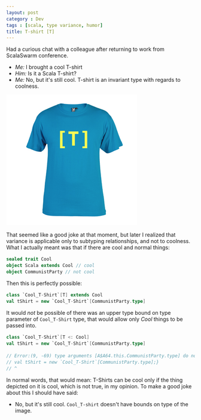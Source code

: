 ```yaml
---
layout: post
category : Dev
tags : [scala, type variance, humor]
title: T-shirt [T]
---
```


Had a curious chat with a colleague after returning to work from ScalaSwarm conference.


- *Me:* I brought a cool T-shirt
- *Him:* Is it a Scala T-shirt?
- *Me:* No, but it's still cool. T-shirt is an invariant type with regards to coolness.


![Output in terminal](/static/img/2017-07-23-t-shirt-of-t/tshirt.png)

That seemed like a good joke at that moment, but later I realized that variance is applicable only to subtyping relationships, and not to coolness. What I actually meant was that if there are cool and normal things:

```scala
sealed trait Cool
object Scala extends Cool // cool
object CommunistParty // not cool
```

Then this is perfectly possible:

```scala
class `Cool_T-Shirt`[T] extends Cool
val tShirt = new `Cool_T-Shirt`[CommunistParty.type]
```

It would *not* be possible of there was an upper type bound on type parameter of `Cool_T-Shirt` type, that would allow only _Cool_ things to be passed into.

```scala
class `Cool_T-Shirt`[T <: Cool]
val tShirt = new `Cool_T-Shirt`[CommunistParty.type]

// Error:(9, -69) type arguments [A$A64.this.CommunistParty.type] do not conform to class Cool_T-Shirt's type parameter bounds [T <: A$A64.this.Cool]
// val tShirt = new `Cool_T-Shirt`[CommunistParty.type];}
// ^
```

In normal words, that would mean: T-Shirts can be cool only if the thing depicted on it is cool, which is not true, in my opinion. To make a good joke about this I should have said:

- No, but it's still cool. `Cool_T-shirt` doesn't have bounds on type of the image.
